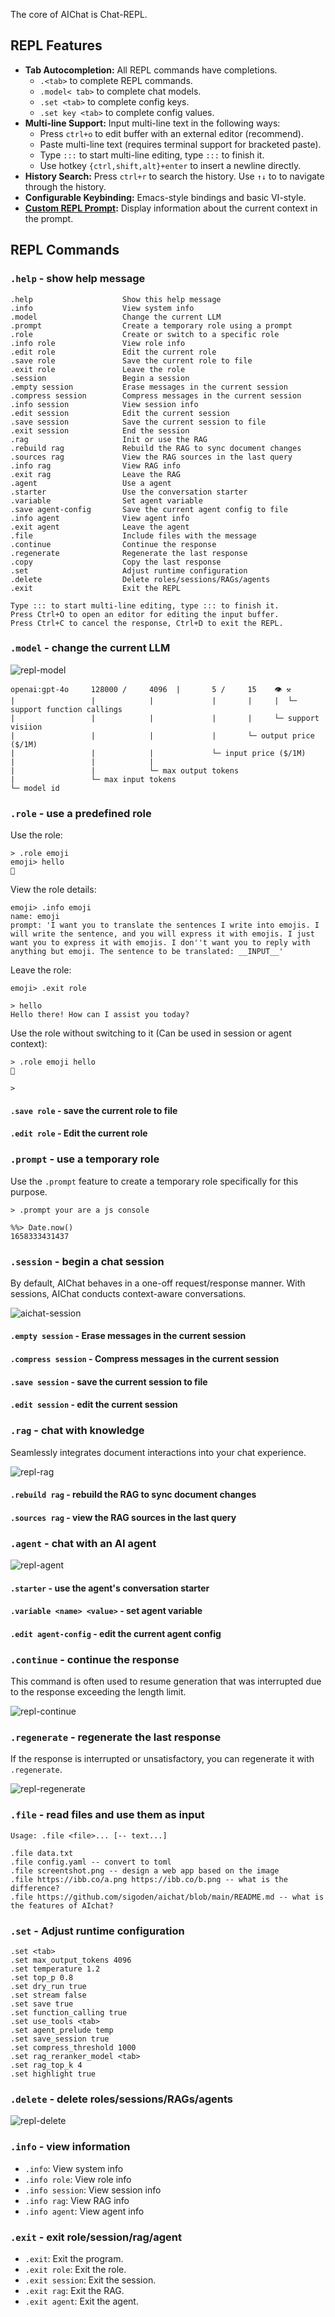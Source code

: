 The core of AIChat is Chat-REPL.

## REPL Features

- **Tab Autocompletion:** All REPL commands have completions.
    * `.<tab>` to complete REPL commands. 
    * `.model< tab>` to complete chat models.
    * `.set <tab>` to complete config keys.
    * `.set key <tab>` to complete config values.
- **Multi-line Support:** Input multi-line text in the following ways:
    * Press `ctrl+o` to edit buffer with an external editor (recommend).
    * Paste multi-line text (requires terminal support for bracketed paste).
    * Type `:::` to start multi-line editing, type `:::` to finish it.
    * Use hotkey `{ctrl,shift,alt}+enter` to insert a newline directly.
- **History Search:** Press `ctrl+r` to search the history. Use `↑↓` to to navigate through the history.
- **Configurable Keybinding:** Emacs-style bindings and basic VI-style.
- **[Custom REPL Prompt](https://github.com/sigoden/aichat/wiki/Custom-REPL-Prompt):** Display information about the current context in the prompt. 

## REPL Commands

### `.help` - show help message

```
.help                    Show this help message
.info                    View system info
.model                   Change the current LLM
.prompt                  Create a temporary role using a prompt
.role                    Create or switch to a specific role
.info role               View role info
.edit role               Edit the current role
.save role               Save the current role to file
.exit role               Leave the role
.session                 Begin a session
.empty session           Erase messages in the current session
.compress session        Compress messages in the current session
.info session            View session info
.edit session            Edit the current session
.save session            Save the current session to file
.exit session            End the session
.rag                     Init or use the RAG
.rebuild rag             Rebuild the RAG to sync document changes
.sources rag             View the RAG sources in the last query
.info rag                View RAG info
.exit rag                Leave the RAG
.agent                   Use a agent
.starter                 Use the conversation starter
.variable                Set agent variable
.save agent-config       Save the current agent config to file
.info agent              View agent info
.exit agent              Leave the agent
.file                    Include files with the message
.continue                Continue the response
.regenerate              Regenerate the last response
.copy                    Copy the last response
.set                     Adjust runtime configuration
.delete                  Delete roles/sessions/RAGs/agents
.exit                    Exit the REPL

Type ::: to start multi-line editing, type ::: to finish it.
Press Ctrl+O to open an editor for editing the input buffer.
Press Ctrl+C to cancel the response, Ctrl+D to exit the REPL.
```

### `.model` - change the current LLM

![repl-model](https://github.com/sigoden/aichat/assets/4012553/950ddda3-a561-4761-ba07-47ca142d35f2)

```
openai:gpt-4o     128000 /     4096  |       5 /     15    👁 ⚒ 
|                 |            |             |       |     |  └─ support function callings
|                 |            |             |       |     └─ support visiion
|                 |            |             |       └─ output price ($/1M)
|                 |            |             └─ input price ($/1M)
|                 |            |
|                 |            └─ max output tokens
|                 └─ max input tokens
└─ model id
```

### `.role` - use a predefined role

Use the role:

```
> .role emoji
emoji> hello
👋
```

View the role details:
```
emoji> .info emoji
name: emoji
prompt: 'I want you to translate the sentences I write into emojis. I will write the sentence, and you will express it with emojis. I just want you to express it with emojis. I don''t want you to reply with anything but emoji. The sentence to be translated: __INPUT__'
```

Leave the role:
```
emoji> .exit role

> hello
Hello there! How can I assist you today?
```

Use the role without switching to it (Can be used in session or agent context):
```
> .role emoji hello
👋

>
```

#### `.save role` - save the current role to file

#### `.edit role` - Edit the current role

### `.prompt` - use a temporary role

Use the `.prompt` feature to create a temporary role specifically for this purpose.

```
> .prompt your are a js console

%%> Date.now()
1658333431437
```

### `.session` - begin a chat session

By default, AIChat behaves in a one-off request/response manner.
With sessions, AIChat conducts context-aware conversations.

![aichat-session](https://github.com/sigoden/aichat/assets/4012553/1444c5c9-ea67-4ad2-80df-a76954e8cce0)

#### `.empty session` - Erase messages in the current session

#### `.compress session` - Compress messages in the current session

#### `.save session` - save the current session to file

#### `.edit session` - edit the current session

### `.rag` - chat with knowledge

Seamlessly integrates document interactions into your chat experience.

![repl-rag](https://github.com/user-attachments/assets/81b81409-460a-4aec-9e08-a3c3da5492d0)

#### `.rebuild rag` - rebuild the RAG to sync document changes

#### `.sources rag` - view the RAG sources in the last query

### `.agent` - chat with an AI agent

![repl-agent](https://github.com/user-attachments/assets/0b7e687d-e642-4e8a-b1c1-d2d9b2da2b6b)

#### `.starter` - use the agent's conversation starter

#### `.variable <name> <value>` -  set agent variable

#### `.edit agent-config` - edit the current agent config

### `.continue` - continue the response

This command is often used to resume generation that was interrupted due to the response exceeding the length limit.

![repl-continue](https://github.com/sigoden/aichat/assets/4012553/478623ba-ebaa-4855-a232-c16536d1651d)

### `.regenerate` - regenerate the last response

If the response is interrupted or unsatisfactory, you can regenerate it with `.regenerate`.

![repl-regenerate](https://github.com/sigoden/aichat/assets/4012553/72484983-b7ea-4e23-b0a2-a66a24c96922)

### `.file` - read files and use them as input

```
Usage: .file <file>... [-- text...]

.file data.txt
.file config.yaml -- convert to toml
.file screentshot.png -- design a web app based on the image
.file https://ibb.co/a.png https://ibb.co/b.png -- what is the difference?
.file https://github.com/sigoden/aichat/blob/main/README.md -- what is the features of AIchat?
```

### `.set` - Adjust runtime configuration

```
.set <tab>
.set max_output_tokens 4096
.set temperature 1.2
.set top_p 0.8
.set dry_run true
.set stream false
.set save true
.set function_calling true
.set use_tools <tab>
.set agent_prelude temp
.set save_session true
.set compress_threshold 1000
.set rag_reranker_model <tab>
.set rag_top_k 4
.set highlight true
```

### `.delete` - delete roles/sessions/RAGs/agents

![repl-delete](https://github.com/user-attachments/assets/e4b3fbf9-4685-41c4-a698-2d79fb5cd608)

### `.info` - view information

- `.info`: View system info
- `.info role`: View role info
- `.info session`: View session info
- `.info rag`: View RAG info
- `.info agent`: View agent info

### `.exit` - exit role/session/rag/agent

- `.exit`: Exit the program.
- `.exit role`: Exit the role.
- `.exit session`: Exit the session.
- `.exit rag`: Exit the RAG.
- `.exit agent`: Exit the agent.
